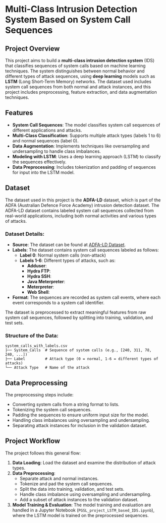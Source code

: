 # Multi-Class Intrusion Detection System Based on System Call Sequences

## Project Overview
This project aims to build a **multi-class intrusion detection system** (IDS) that classifies sequences of system calls based on machine learning techniques. The system distinguishes between normal behavior and different types of attack sequences, using **deep learning** models such as **LSTM** (Long Short-Term Memory) networks. The dataset used includes system call sequences from both normal and attack instances, and this project includes preprocessing, feature extraction, and data augmentation techniques.

## Features

- **System Call Sequences**: The model classifies system call sequences of different applications and attacks.
- **Multi-Class Classification**: Supports multiple attack types (labels 1 to 6) and normal sequences (label 0).
- **Data Augmentation**: Implements techniques like oversampling and undersampling to handle class imbalances.
- **Modeling with LSTM**: Uses a deep learning approach (LSTM) to classify the sequences effectively.
- **Data Preprocessing**: Includes tokenization and padding of sequences for input into the LSTM model.

## Dataset
The dataset used in this project is the **ADFA-LD** dataset, which is part of the ADFA (Australian Defence Force Academy) intrusion detection dataset. The ADFA-LD dataset contains labeled system call sequences collected from real-world applications, including both normal activities and various types of attacks.

### Dataset Details:

- **Source**: The dataset can be found at [ADFA-LD Dataset]([https://www.unsw.adfa.edu.au/](https://research.unsw.edu.au/projects/adfa-ids-datasets)]).
- **Labels**: The dataset contains system call sequences labeled as follows:
  - **Label 0**: Normal system calls (non-attack)
  - **Labels 1-6**: Different types of attacks, such as:
    - **Adduser**: 
    - **Hydra FTP**: 
    - **Hydra SSH**: 
    - **Java Meterpreter**: 
    - **Meterpreter**: 
    - **Web Shell**: 
- **Format**: The sequences are recorded as system call events, where each event corresponds to a system call identifier.

The dataset is preprocessed to extract meaningful features from raw system call sequences, followed by splitting into training, validation, and test sets.

### Structure of the Data:
```plaintext
system_calls_with_labels.csv
├── System_Calls  # Sequence of system calls (e.g., [240, 311, 78, 240, ...])
├── Label         # Attack type (0 = normal, 1-6 = different types of attacks)
└── Attack Type   # Name of the attack
```

## Data Preprocessing
The preprocessing steps include:
- Converting system calls from a string format to lists.
- Tokenizing the system call sequences.
- Padding the sequences to ensure uniform input size for the model.
- Handling class imbalances using oversampling and undersampling.
- Separating attack instances for inclusion in the validation dataset.

## Project Workflow
The project follows this general flow:

1. **Data Loading**: Load the dataset and examine the distribution of attack types.
2. **Data Preprocessing**:
   - Separate attack and normal instances.
   - Tokenize and pad the system call sequences.
   - Split the data into training, validation, and test sets.
   - Handle class imbalance using oversampling and undersampling.
   - Add a subset of attack instances to the validation dataset.
3. **Model Training & Evaluation**: The model training and evaluation are handled in a Jupyter Notebook (`PGSL_project_LSTM_based_IDS.ipynb`), where the LSTM model is trained on the preprocessed sequences.


